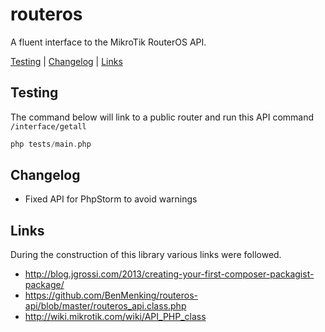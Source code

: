 # routeros
A fluent interface to the MikroTik RouterOS API.

[Testing](#testing) |
[Changelog](#changelog) |
[Links](#links)

## Testing

The command below will link to a public router and run this API command ``/interface/getall`` 

```php
php tests/main.php 
```

## Changelog

* Fixed API for PhpStorm to avoid warnings

## Links

During the construction of this library various links were followed.

* http://blog.jgrossi.com/2013/creating-your-first-composer-packagist-package/
* https://github.com/BenMenking/routeros-api/blob/master/routeros_api.class.php
* http://wiki.mikrotik.com/wiki/API_PHP_class